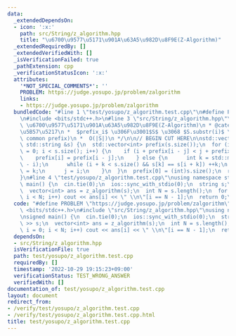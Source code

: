 ```yaml
---
data:
  _extendedDependsOn:
  - icon: ':x:'
    path: src/String/z_algorithm.hpp
    title: "\u6700\u9577\u5171\u901A\u63A5\u982D\u8F9E(Z-Algorithm)"
  _extendedRequiredBy: []
  _extendedVerifiedWith: []
  _isVerificationFailed: true
  _pathExtension: cpp
  _verificationStatusIcon: ':x:'
  attributes:
    '*NOT_SPECIAL_COMMENTS*': ''
    PROBLEM: https://judge.yosupo.jp/problem/zalgorithm
    links:
    - https://judge.yosupo.jp/problem/zalgorithm
  bundledCode: "#line 1 \"test/yosupo/z_algorithm.test.cpp\"\n#define PROBLEM \"https://judge.yosupo.jp/problem/zalgorithm\"\
    \n#include <bits/stdc++.h>\n#line 3 \"src/String/z_algorithm.hpp\"\n/**\n * @title\
    \ \u6700\u9577\u5171\u901A\u63A5\u982D\u8F9E(Z-Algorithm)\n * @category \u6587\
    \u5B57\u5217\n *  $prefix_i$ \u306F\u3001$S$ \u3068 $S.substr(i)$ \u306E LCP(longest\
    \ common prefix)\n *  O(|S|)\n */\n\n// BEGIN CUT HERE\n\nstd::vector<int> z_algorithm(const\
    \ std::string &s) {\n  std::vector<int> prefix(s.size());\n  for (int i = 1, j\
    \ = 0; i < s.size(); i++) {\n    if (i + prefix[i - j] < j + prefix[j]) {\n  \
    \    prefix[i] = prefix[i - j];\n    } else {\n      int k = std::max(0, j + prefix[j]\
    \ - i);\n      while (i + k < s.size() && s[k] == s[i + k]) ++k;\n      prefix[i]\
    \ = k;\n      j = i;\n    }\n  }\n  prefix[0] = (int)s.size();\n  return prefix;\n\
    }\n#line 4 \"test/yosupo/z_algorithm.test.cpp\"\nusing namespace std;\n\nsigned\
    \ main() {\n  cin.tie(0);\n  ios::sync_with_stdio(0);\n  string s;\n  cin >> s;\n\
    \  vector<int> ans = z_algorithm(s);\n  int N = s.length();\n  for (int i = 0;\
    \ i < N; i++) cout << ans[i] << \" \\n\"[i == N - 1];\n  return 0;\n}\n"
  code: "#define PROBLEM \"https://judge.yosupo.jp/problem/zalgorithm\"\n#include\
    \ <bits/stdc++.h>\n#include \"src/String/z_algorithm.hpp\"\nusing namespace std;\n\
    \nsigned main() {\n  cin.tie(0);\n  ios::sync_with_stdio(0);\n  string s;\n  cin\
    \ >> s;\n  vector<int> ans = z_algorithm(s);\n  int N = s.length();\n  for (int\
    \ i = 0; i < N; i++) cout << ans[i] << \" \\n\"[i == N - 1];\n  return 0;\n}"
  dependsOn:
  - src/String/z_algorithm.hpp
  isVerificationFile: true
  path: test/yosupo/z_algorithm.test.cpp
  requiredBy: []
  timestamp: '2022-10-29 19:15:23+09:00'
  verificationStatus: TEST_WRONG_ANSWER
  verifiedWith: []
documentation_of: test/yosupo/z_algorithm.test.cpp
layout: document
redirect_from:
- /verify/test/yosupo/z_algorithm.test.cpp
- /verify/test/yosupo/z_algorithm.test.cpp.html
title: test/yosupo/z_algorithm.test.cpp
---
```

